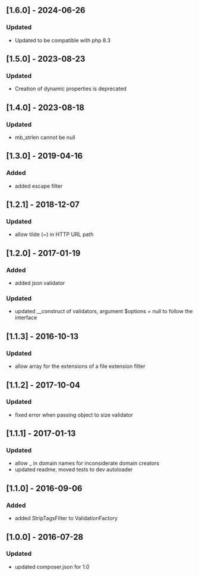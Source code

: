 ## [1.6.0] - 2024-06-26
### Updated
- Updated to be compatible with php 8.3
## [1.5.0] - 2023-08-23
### Updated
- Creation of dynamic properties is deprecated
## [1.4.0] - 2023-08-18
### Updated
- mb_strlen cannot be null
## [1.3.0] - 2019-04-16
### Added
- added escape filter

## [1.2.1] - 2018-12-07
### Updated
- allow tilde (~) in HTTP URL path

## [1.2.0] - 2017-01-19
### Added
- added json validator
### Updated
- updated __construct of validators, argument $options = null to follow the interface

## [1.1.3] - 2016-10-13
### Updated
- allow array for the extensions of a file extension filter

## [1.1.2] - 2017-10-04
### Updated
- fixed error when passing object to size validator

## [1.1.1] - 2017-01-13
### Updated
- allow _ in domain names for inconsiderate domain creators
- updated readme, moved tests to dev autoloader

## [1.1.0] - 2016-09-06
### Added
- added StripTagsFilter to ValidationFactory

## [1.0.0] - 2016-07-28
### Updated
- updated composer.json for 1.0
